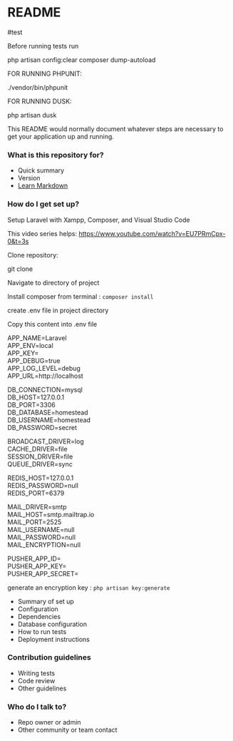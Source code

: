 # README #
#test

Before running tests run

php artisan config:clear
composer dump-autoload

FOR RUNNING PHPUNIT:

./vendor/bin/phpunit

FOR RUNNING DUSK:

php artisan dusk


This README would normally document whatever steps are necessary to get your application up and running.

### What is this repository for? ###

* Quick summary
* Version
* [Learn Markdown](https://bitbucket.org/tutorials/markdowndemo)

### How do I get set up? ###
Setup Laravel with Xampp, Composer, and Visual Studio Code

This video series helps:
https://www.youtube.com/watch?v=EU7PRmCpx-0&t=3s

Clone repository:

git clone <url>

Navigate to directory of project

Install composer from terminal : `composer install`

create .env file in project directory

Copy this content into .env file

APP_NAME=Laravel  
APP_ENV=local  
APP_KEY=  
APP_DEBUG=true  
APP_LOG_LEVEL=debug  
APP_URL=http://localhost  

DB_CONNECTION=mysql  
DB_HOST=127.0.0.1  
DB_PORT=3306  
DB_DATABASE=homestead  
DB_USERNAME=homestead  
DB_PASSWORD=secret  

BROADCAST_DRIVER=log  
CACHE_DRIVER=file  
SESSION_DRIVER=file  
QUEUE_DRIVER=sync  

REDIS_HOST=127.0.0.1  
REDIS_PASSWORD=null  
REDIS_PORT=6379  

MAIL_DRIVER=smtp  
MAIL_HOST=smtp.mailtrap.io  
MAIL_PORT=2525  
MAIL_USERNAME=null  
MAIL_PASSWORD=null  
MAIL_ENCRYPTION=null  

PUSHER_APP_ID=  
PUSHER_APP_KEY=  
PUSHER_APP_SECRET=  


generate an encryption key : `php artisan key:generate`

* Summary of set up
* Configuration
* Dependencies
* Database configuration
* How to run tests
* Deployment instructions

### Contribution guidelines ###

* Writing tests
* Code review
* Other guidelines

### Who do I talk to? ###

* Repo owner or admin
* Other community or team contact